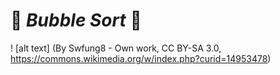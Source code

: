#          🫧 *Bubble Sort* 🫧











! [alt text] (By Swfung8 - Own work, CC BY-SA 3.0, https://commons.wikimedia.org/w/index.php?curid=14953478)